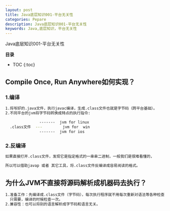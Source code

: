 ```yaml
---
layout: post
title: Java底层知识001-平台无关性
categories: Pepare
description: Java底层知识001-平台无关性
keywords: Java,底层知识，平台无关性
---
```


 Java底层知识001-平台无关性

**目录**

* TOC
{:toc}

## Compile Once, Run Anywhere如何实现？

### 1.编译

```sh
1.将写好的.java文件，执行javac编译，生成.class文件也就是字节码（跨平台基础）。
2.不同平台的jvm将字节码转换成特点的执行指令:
  
               -------  jvm for linux
  .class文件  ---         jvm for  win
               -------  jvm for ios             
```

### 2.反编译

```sh
如果直接打开.class文件，发现它是指定格式的一串串二进制，一般我们是很难看懂的，

所以可以借助javap 或者 其它工具，将.class文件反编译成容易阅读的格式。
```

## 为什么JVM不直接将源码解析成机器码去执行？

```sh
1.准备工作：先编译成.class文件（字节码），每次执行程序就不用每次重新对语法等各种检查。
  只需要，编译的时候检查一次。
2.兼容性：也可以将别的语言解析成字节码和语言无关。

```